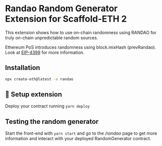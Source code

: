 # Randao Random Generator Extension for Scaffold-ETH 2

This extension shows how to use on-chain randomness using RANDAO for truly on-chain unpredictable random sources.

Ethereum PoS introduces randomness using block.mixHash (prevRandao). Look at [EIP-4399](https://eips.ethereum.org/EIPS/eip-4399) for more information.

## Installation

```bash
npx create-eth@latest -e randao
```

## 🚀 Setup extension

Deploy your contract running `yarn deploy`

## Testing the random generator

Start the front-end with `yarn start` and go to the _/randao_ page to get more information and interact with your deployed RandomGenerator contract.
